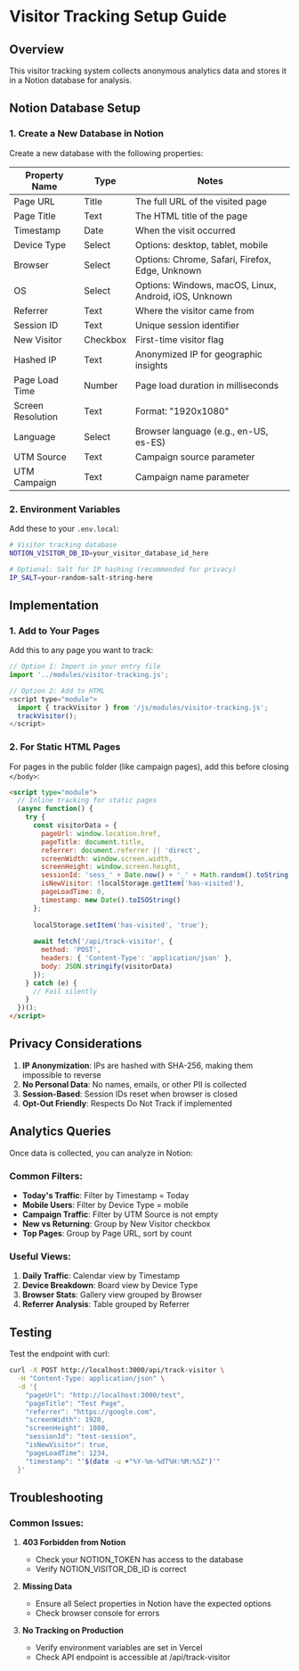 # Visitor Tracking Setup Guide

## Overview
This visitor tracking system collects anonymous analytics data and stores it in a Notion database for analysis.

## Notion Database Setup

### 1. Create a New Database in Notion
Create a new database with the following properties:

| Property Name | Type | Notes |
|--------------|------|-------|
| Page URL | Title | The full URL of the visited page |
| Page Title | Text | The HTML title of the page |
| Timestamp | Date | When the visit occurred |
| Device Type | Select | Options: desktop, tablet, mobile |
| Browser | Select | Options: Chrome, Safari, Firefox, Edge, Unknown |
| OS | Select | Options: Windows, macOS, Linux, Android, iOS, Unknown |
| Referrer | Text | Where the visitor came from |
| Session ID | Text | Unique session identifier |
| New Visitor | Checkbox | First-time visitor flag |
| Hashed IP | Text | Anonymized IP for geographic insights |
| Page Load Time | Number | Page load duration in milliseconds |
| Screen Resolution | Text | Format: "1920x1080" |
| Language | Select | Browser language (e.g., en-US, es-ES) |
| UTM Source | Text | Campaign source parameter |
| UTM Campaign | Text | Campaign name parameter |

### 2. Environment Variables
Add these to your `.env.local`:

```bash
# Visitor tracking database
NOTION_VISITOR_DB_ID=your_visitor_database_id_here

# Optional: Salt for IP hashing (recommended for privacy)
IP_SALT=your-random-salt-string-here
```

## Implementation

### 1. Add to Your Pages
Add this to any page you want to track:

```javascript
// Option 1: Import in your entry file
import '../modules/visitor-tracking.js';

// Option 2: Add to HTML
<script type="module">
  import { trackVisitor } from '/js/modules/visitor-tracking.js';
  trackVisitor();
</script>
```

### 2. For Static HTML Pages
For pages in the public folder (like campaign pages), add this before closing `</body>`:

```html
<script type="module">
  // Inline tracking for static pages
  (async function() {
    try {
      const visitorData = {
        pageUrl: window.location.href,
        pageTitle: document.title,
        referrer: document.referrer || 'direct',
        screenWidth: window.screen.width,
        screenHeight: window.screen.height,
        sessionId: 'sess_' + Date.now() + '_' + Math.random().toString(36).substr(2, 9),
        isNewVisitor: !localStorage.getItem('has-visited'),
        pageLoadTime: 0,
        timestamp: new Date().toISOString()
      };
      
      localStorage.setItem('has-visited', 'true');
      
      await fetch('/api/track-visitor', {
        method: 'POST',
        headers: { 'Content-Type': 'application/json' },
        body: JSON.stringify(visitorData)
      });
    } catch (e) {
      // Fail silently
    }
  })();
</script>
```

## Privacy Considerations

1. **IP Anonymization**: IPs are hashed with SHA-256, making them impossible to reverse
2. **No Personal Data**: No names, emails, or other PII is collected
3. **Session-Based**: Session IDs reset when browser is closed
4. **Opt-Out Friendly**: Respects Do Not Track if implemented

## Analytics Queries

Once data is collected, you can analyze in Notion:

### Common Filters:
- **Today's Traffic**: Filter by Timestamp = Today
- **Mobile Users**: Filter by Device Type = mobile
- **Campaign Traffic**: Filter by UTM Source is not empty
- **New vs Returning**: Group by New Visitor checkbox
- **Top Pages**: Group by Page URL, sort by count

### Useful Views:
1. **Daily Traffic**: Calendar view by Timestamp
2. **Device Breakdown**: Board view by Device Type
3. **Browser Stats**: Gallery view grouped by Browser
4. **Referrer Analysis**: Table grouped by Referrer

## Testing

Test the endpoint with curl:

```bash
curl -X POST http://localhost:3000/api/track-visitor \
  -H "Content-Type: application/json" \
  -d '{
    "pageUrl": "http://localhost:3000/test",
    "pageTitle": "Test Page",
    "referrer": "https://google.com",
    "screenWidth": 1920,
    "screenHeight": 1080,
    "sessionId": "test-session",
    "isNewVisitor": true,
    "pageLoadTime": 1234,
    "timestamp": "'$(date -u +"%Y-%m-%dT%H:%M:%SZ")'"
  }'
```

## Troubleshooting

### Common Issues:

1. **403 Forbidden from Notion**
   - Check your NOTION_TOKEN has access to the database
   - Verify NOTION_VISITOR_DB_ID is correct

2. **Missing Data**
   - Ensure all Select properties in Notion have the expected options
   - Check browser console for errors

3. **No Tracking on Production**
   - Verify environment variables are set in Vercel
   - Check API endpoint is accessible at /api/track-visitor